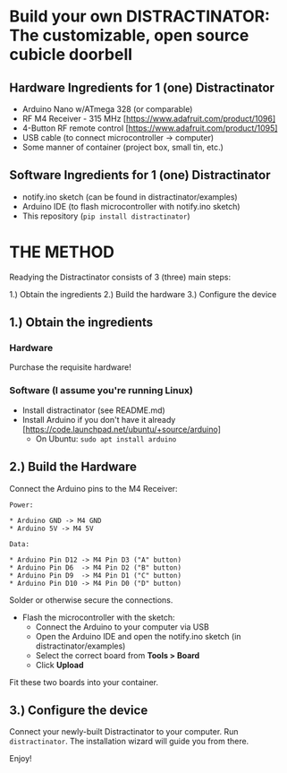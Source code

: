 # Build your own DISTRACTINATOR: The customizable, open source cubicle doorbell #

## Hardware Ingredients for 1 (one) Distractinator ##

* Arduino Nano w/ATmega 328 (or comparable)
* RF M4 Receiver - 315 MHz [https://www.adafruit.com/product/1096]
* 4-Button RF remote control [https://www.adafruit.com/product/1095]
* USB cable (to connect microcontroller -> computer)
* Some manner of container (project box, small tin, etc.)

## Software Ingredients for 1 (one) Distractinator ##

* notify.ino sketch (can be found in distractinator/examples)
* Arduino IDE (to flash microcontroller with notify.ino sketch)
* This repository (`pip install distractinator`)

# THE METHOD #

Readying the Distractinator consists of 3 (three) main steps:
	
1.) Obtain the ingredients
2.) Build the hardware
3.) Configure the device

## 1.) Obtain the ingredients ##

### Hardware ###

Purchase the requisite hardware!

### Software (I assume you're running Linux) ###

* Install distractinator (see README.md)
* Install Arduino if you don't have it already [https://code.launchpad.net/ubuntu/+source/arduino]
	* On Ubuntu: `sudo apt install arduino` 

## 2.) Build the Hardware ##

Connect the Arduino pins to the M4 Receiver:

	Power:

	* Arduino GND -> M4 GND
	* Arduino 5V -> M4 5V
	
	Data:

	* Arduino Pin D12 -> M4 Pin D3 ("A" button)
	* Arduino Pin D6  -> M4 Pin D2 ("B" button)
	* Arduino Pin D9  -> M4 Pin D1 ("C" button)
	* Arduino Pin D10 -> M4 Pin D0 ("D" button)

Solder or otherwise secure the connections.

* Flash the microcontroller with the sketch:
	* Connect the Arduino to your computer via USB
	* Open the Arduino IDE and open the notify.ino sketch (in distractinator/examples)
	* Select the correct board from **Tools > Board**
	* Click **Upload**

Fit these two boards into your container.

## 3.) Configure the device ##

Connect your newly-built Distractinator to your computer. Run `distractinator`. The installation wizard will guide you from there.

Enjoy!

